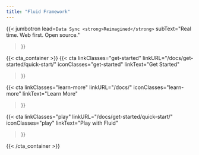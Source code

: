 ```yaml
---
title: "Fluid Framework"
---
```


{{< jumbotron
  lead=`Data Sync <strong>Reimagined</strong>`
  subText="Real time. Web first. Open source."
>}}

{{< cta_container  >}}
  {{< cta
    linkClasses="get-started"
    linkURL="/docs/get-started/quick-start/"
    iconClasses="get-started"
    linkText="Get Started"
  >}}

  {{< cta
    linkClasses="learn-more"
    linkURL="/docs/"
    iconClasses="learn-more"
    linkText="Learn More"
  >}}

  {{< cta
    linkClasses="play"
    linkURL="/docs/get-started/quick-start/"
    iconClasses="play"
    linkText="Play with Fluid"
  >}}

{{< /cta_container  >}}

